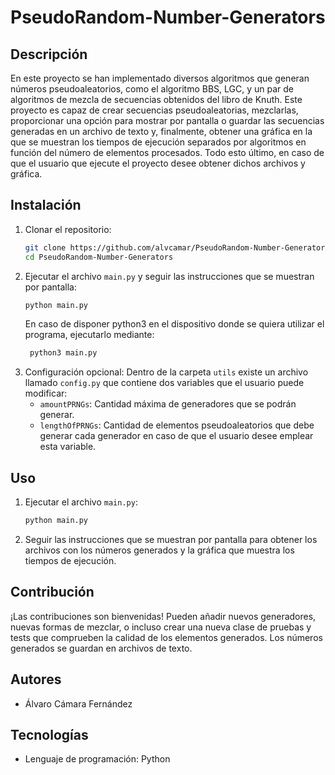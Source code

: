 # PseudoRandom-Number-Generators

## Descripción

En este proyecto se han implementado diversos algoritmos que generan números pseudoaleatorios, como el algoritmo BBS, LGC, y un par de algoritmos de mezcla de secuencias obtenidos del libro de Knuth. Este proyecto es capaz de crear secuencias pseudoaleatorias, mezclarlas, proporcionar una opción para mostrar por pantalla o guardar las secuencias generadas en un archivo de texto y, finalmente, obtener una gráfica en la que se muestran los tiempos de ejecución separados por algoritmos en función del número de elementos procesados. Todo esto último, en caso de que el usuario que ejecute el proyecto desee obtener dichos archivos y gráfica.

## Instalación

1. Clonar el repositorio:
    ```sh
    git clone https://github.com/alvcamar/PseudoRandom-Number-Generators.git
    cd PseudoRandom-Number-Generators
    ```
2. Ejecutar el archivo `main.py` y seguir las instrucciones que se muestran por pantalla:
    ```sh
    python main.py
    ```
    En caso de disponer python3 en el dispositivo donde se quiera utilizar el programa, ejecutarlo mediante:
   ```sh
    python3 main.py
    ```
4. Configuración opcional: Dentro de la carpeta `utils` existe un archivo llamado `config.py` que contiene dos variables que el usuario puede modificar:
    - `amountPRNGs`: Cantidad máxima de generadores que se podrán generar.
    - `lengthOfPRNGs`: Cantidad de elementos pseudoaleatorios que debe generar cada generador en caso de que el usuario desee emplear esta variable.

## Uso

1. Ejecutar el archivo `main.py`:
    ```sh
    python main.py
    ```
2. Seguir las instrucciones que se muestran por pantalla para obtener los archivos con los números generados y la gráfica que muestra los tiempos de ejecución.

## Contribución

¡Las contribuciones son bienvenidas! Pueden añadir nuevos generadores, nuevas formas de mezclar, o incluso crear una nueva clase de pruebas y tests que comprueben la calidad de los elementos generados. Los números generados se guardan en archivos de texto.

## Autores

- Álvaro Cámara Fernández

## Tecnologías

- Lenguaje de programación: Python
